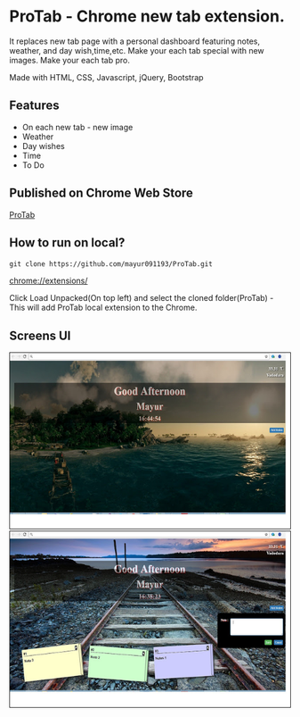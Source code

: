 # ProTab - Chrome new tab extension. 

It replaces new tab page with a personal dashboard featuring notes, weather, and day wish,time,etc. Make your each tab special with new images. Make your each tab pro.

Made with HTML, CSS, Javascript, jQuery, Bootstrap

## Features

* On each new tab - new image
* Weather
* Day wishes
* Time
* To Do

## Published on Chrome Web Store

[ProTab](https://chrome.google.com/webstore/detail/protab/gjompmlfihjiiidknojjnjaeifhgblhj?hl=en)

## How to run on local?

```
git clone https://github.com/mayur091193/ProTab.git
```

[chrome://extensions/](chrome://extensions/)

Click Load Unpacked(On top left) and select the cloned folder(ProTab) - This will add ProTab local extension to the Chrome.


## Screens UI

<img src="statics/images/protab_1.jpg" border="1" />

<img src="statics/images/protab_2.jpg" border="1" />
